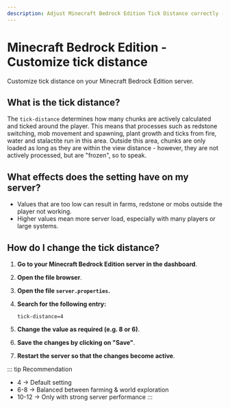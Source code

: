 ```yaml
---
description: Adjust Minecraft Bedrock Edition Tick Distance correctly - Guide for your Minecraft server to optimize performance.
---
```


# Minecraft Bedrock Edition - Customize tick distance

Customize tick distance on your Minecraft Bedrock Edition server.

## What is the tick distance?

The ```tick-distance``` determines how many chunks are actively calculated and ticked around the player. This means that processes such as redstone switching, mob movement and spawning, plant growth and ticks from fire, water and stalactite run in this area. Outside this area, chunks are only loaded as long as they are within the view distance - however, they are not actively processed, but are "frozen", so to speak.

## What effects does the setting have on my server?

- Values that are too low can result in farms, redstone or mobs outside the player not working.<br>
- Higher values mean more server load, especially with many players or large systems.

## How do I change the tick distance?

1. <strong>Go to your Minecraft Bedrock Edition server in the dashboard</strong>.

2. <strong>Open the file browser</strong>.

3. <strong>Open the file ```server.properties```.</strong>

4. <strong>Search for the following entry:</strong>

    ```
    tick-distance=4
    ```

5. <strong>Change the value as required (e.g. 8 or 6)</strong>.

6. <strong>Save the changes by clicking on "Save"</strong>.

7. <strong>Restart the server so that the changes become active</strong>.

::: tip Recommendation

- 4 → Default setting<br>
- 6-8 → Balanced between farming & world exploration<br>
- 10-12 → Only with strong server performance
:::
